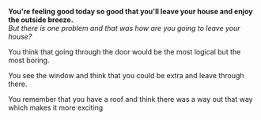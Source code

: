 **You're feeling good today so good that you'll leave your house and enjoy the outside breeze.**  
*But there is one problem and that was how are you going to leave your house?*

You think that going through the door would be the most logical but the most boring.  

You see the window and think that you could be extra and leave through there.  

You remember that you have a roof and think there was a way out that way which makes it more exciting
